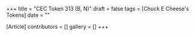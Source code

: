 +++
title = "CEC Token 313 (B, N)"
draft = false
tags = [Chuck E Cheese's Tokens]
date = ""

[Article]
contributors = []
gallery = []
+++